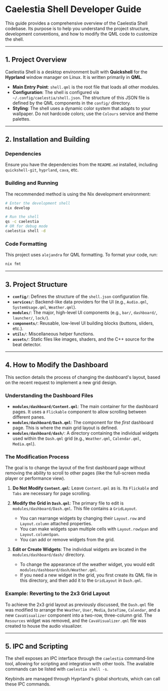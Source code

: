 # Caelestia Shell Developer Guide

This guide provides a comprehensive overview of the Caelestia Shell codebase. Its purpose is to help you understand the project structure, development conventions, and how to modify the QML code to customize the shell.

---

## 1. Project Overview

Caelestia Shell is a desktop environment built with **Quickshell** for the **Hyprland** window manager on Linux. It is written primarily in **QML**.

- **Main Entry Point**: `shell.qml` is the root file that loads all other modules.
- **Configuration**: The shell is configured via `~/.config/caelestia/shell.json`. The structure of this JSON file is defined by the QML components in the `config/` directory.
- **Styling**: The shell uses a dynamic color system that adapts to your wallpaper. Do not hardcode colors; use the `Colours` service and theme palettes.

---

## 2. Installation and Building

### Dependencies

Ensure you have the dependencies from the `README.md` installed, including `quickshell-git`, `hyprland`, `cava`, etc.

### Building and Running

The recommended method is using the Nix development environment:

```sh
# Enter the development shell
nix develop

# Run the shell
qs -c caelestia
# OR for debug mode
caelestia shell -d
```

### Code Formatting

This project uses `alejandra` for QML formatting. To format your code, run:

```sh
nix fmt
```

---

## 3. Project Structure

- **`config/`**: Defines the structure of the `shell.json` configuration file.
- **`services/`**: Backend-like data providers for the UI (e.g., `Audio.qml`, `SystemUsage.qml`, `Weather.qml`).
- **`modules/`**: The major, high-level UI components (e.g., `bar/`, `dashboard/`, `launcher/`, `lock/`).
- **`components/`**: Reusable, low-level UI building blocks (buttons, sliders, etc.).
- **`utils/`**: Miscellaneous helper functions.
- **`assets/`**: Static files like images, shaders, and the C++ source for the beat detector.

---

## 4. How to Modify the Dashboard

This section details the process of changing the dashboard's layout, based on the recent request to implement a new grid design.

### Understanding the Dashboard Files

- **`modules/dashboard/Content.qml`**: The main container for the dashboard pages. It uses a `Flickable` component to allow scrolling between different panes.
- **`modules/dashboard/Dash.qml`**: The component for the *first* dashboard page. This is where the main grid layout is defined.
- **`modules/dashboard/dash/`**: A directory containing the individual widgets used within the `Dash.qml` grid (e.g., `Weather.qml`, `Calendar.qml`, `Media.qml`).

### The Modification Process

The goal is to change the layout of the first dashboard page without removing the ability to scroll to other pages (like the full-screen media player or performance view).

1.  **Do Not Modify `Content.qml`**: Leave `Content.qml` as is. Its `Flickable` and `Tabs` are necessary for page scrolling.

2.  **Modify the Grid in `Dash.qml`**: The primary file to edit is `modules/dashboard/Dash.qml`. This file contains a `GridLayout`.
    - You can rearrange widgets by changing their `Layout.row` and `Layout.column` attached properties.
    - You can make widgets span multiple cells with `Layout.rowSpan` and `Layout.columnSpan`.
    - You can add or remove widgets from the grid.

3.  **Edit or Create Widgets**: The individual widgets are located in the `modules/dashboard/dash/` directory.
    - To change the appearance of the weather widget, you would edit `modules/dashboard/dash/Weather.qml`.
    - If you need a new widget in the grid, you first create its QML file in this directory, and then add it to the `GridLayout` in `Dash.qml`.

### Example: Reverting to the 2x3 Grid Layout

To achieve the 2x3 grid layout as previously discussed, the `Dash.qml` file was modified to arrange the `Weather`, `User`, `Media`, `DateTime`, `Calendar`, and a new `CavaVisualizer` component into a two-row, three-column grid. The `Resources` widget was removed, and the `CavaVisualizer.qml` file was created to house the audio visualizer.

---

## 5. IPC and Scripting

The shell exposes an IPC interface through the `caelestia` command-line tool, allowing for scripting and integration with other tools. The available commands can be listed with `caelestia shell -s`.

Keybinds are managed through Hyprland's global shortcuts, which can call these IPC commands.